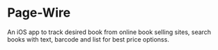 # Page-Wire
An iOS app to track desired book from online book selling sites, search books with text, barcode and list for best price optionss.
